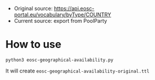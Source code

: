 * Original source: https://api.eosc-portal.eu/vocabulary/byType/COUNTRY
* Current source: export from PoolParty

# How to use
`python3 eosc-geographical-availability.py`

It will create `eosc-geographical-availability-original.ttl`